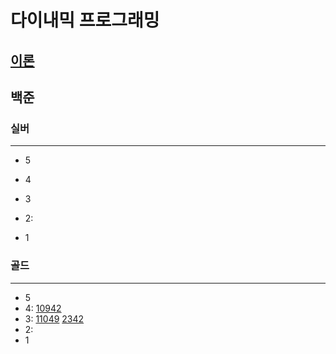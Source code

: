 # 다이내믹 프로그래밍
## [이론](https://ko.wikipedia.org/wiki/%EB%8F%99%EC%A0%81_%EA%B3%84%ED%9A%8D%EB%B2%95)
## 백준

### 실버

---

- 5
- 4
- 3
- 2:

- 1

### 골드

---

- 5
- 4:
[10942](10942%2F10942.md)
- 3:
[11049](11049%2F11049.md)
[2342](2342%2F2342.md)
- 2:
- 1

